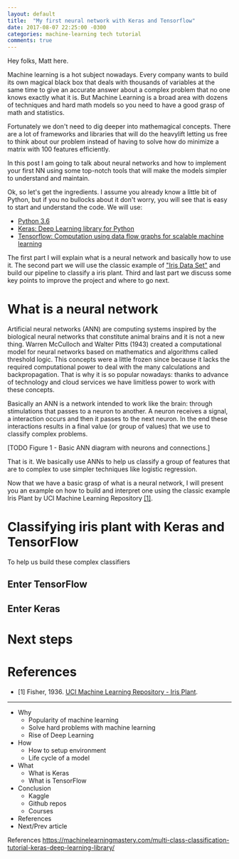 ```yaml
---
layout: default
title:  "My first neural network with Keras and Tensorflow"
date: 2017-08-07 22:25:00 -0300
categories: machine-learning tech tutorial
comments: true
---
```


Hey folks, Matt here.

Machine learning is a hot subject nowadays. Every company wants to build its own magical black box that deals with thousands of variables at the same time to give an accurate answer about a complex problem that no one knows exactly what it is. But Machine Learning is a broad area with dozens of techniques and hard math models so you need to have a good grasp of math and statistics.

Fortunately we don't need to dig deeper into mathemagical concepts. There are a lot of frameworks and libraries that will do the heavylift letting us free to think about our problem instead of having to solve how do minimize a matrix with 100 features efficiently.

In this post I am going to talk about neural networks and how to implement your first NN using some top-notch tools that will make the models simpler to understand and maintain.

Ok, so let's get the ingredients. I assume you already know a little bit of Python, but if you no bullocks about it don't worry, you will see that is easy to start and understand the code. We will use:

- [Python 3.6](https://www.python.org/downloads/release/python-360/)
- [Keras: Deep Learning library for Python](https://github.com/fchollet/keras)
- [Tensorflow: Computation using data flow graphs for scalable machine learning](https://github.com/tensorflow/tensorflow)

The first part I will explain what is a neural network and basically how to use it. The second part we will use the classic example of ["Iris Data Set"](http://archive.ics.uci.edu/ml/datasets/Iris) and build our pipeline to classify a iris plant. Third and last part we discuss some key points to improve the project and where to go next.

# What is a neural network

Artificial neural networks (ANN) are computing systems inspired by the biological neural networks that constitute animal brains and it is not a new thing. Warren McCulloch and Walter Pitts (1943) created a computational model for neural networks based on mathematics and algorithms called threshold logic. This concepts were a little frozen since because it lacks the required computational power to deal with the many calculations and backpropagation. That is why it is so popular nowadays: thanks to advance of technology and cloud services we have limitless power to work with these concepts.

Basically an ANN is a network intended to work like the brain: through stimulations that passes to a neuron to another. A neuron receives a signal, a interaction occurs and then it passes to the next neuron. In the end these interactions results in a final value (or group of values) that we use to classify complex problems.

[TODO Figure 1 - Basic ANN diagram with neurons and connections.]

That is it. We basically use ANNs to help us classify a group of features that are to complex to use simpler techniques like logistic regression.

Now that we have a basic grasp of what is a neural network, I will present you an example on how to build and interpret one using the classic example Iris Plant by UCI Machine Learning Repository [[1]](https://archive.ics.uci.edu/ml/datasets/iris).

# Classifying iris plant with Keras and TensorFlow

To help us build these complex classifiers

## Enter TensorFlow

## Enter Keras

# Next steps

# References

- [1] Fisher, 1936. [UCI Machine Learning Repository - Iris Plant](https://archive.ics.uci.edu/ml/datasets/iris).

---

- Why
    + Popularity of machine learning
    + Solve hard problems with machine learning
    + Rise of Deep Learning
- How
    + How to setup environment
    + Life cycle of a model
- What
    + What is Keras
    + What is TensorFlow
- Conclusion
    + Kaggle
    + Github repos
    + Courses
- References
- Next/Prev article

References
https://machinelearningmastery.com/multi-class-classification-tutorial-keras-deep-learning-library/
